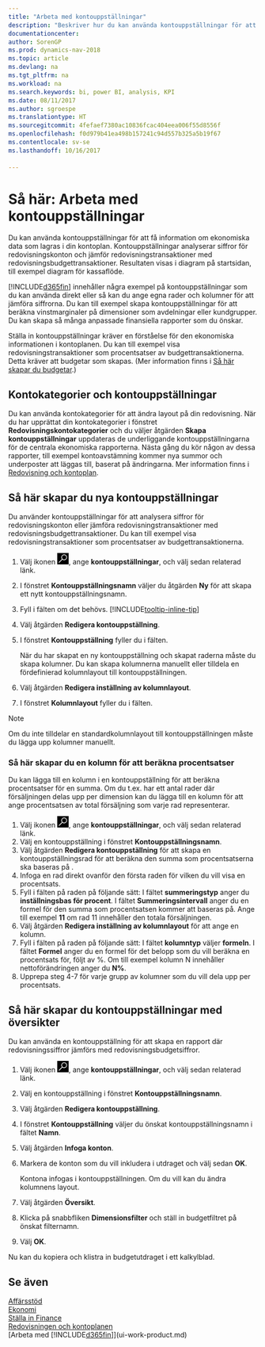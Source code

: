 ```yaml
---
title: "Arbeta med kontouppställningar"
description: "Beskriver hur du kan använda kontouppställningar för att skapa olika vyer och rapporten för att analysera ekonomisk prestandadata."
documentationcenter: 
author: SorenGP
ms.prod: dynamics-nav-2018
ms.topic: article
ms.devlang: na
ms.tgt_pltfrm: na
ms.workload: na
ms.search.keywords: bi, power BI, analysis, KPI
ms.date: 08/11/2017
ms.author: sgroespe
ms.translationtype: HT
ms.sourcegitcommit: 4fefaef7380ac10836fcac404eea006f55d8556f
ms.openlocfilehash: f0d979b41ea498b157241c94d557b325a5b19f67
ms.contentlocale: sv-se
ms.lasthandoff: 10/16/2017

---
```

# <a name="how-to-work-with-account-schedules"></a>Så här: Arbeta med kontouppställningar
Du kan använda kontouppställningar för att få information om ekonomiska data som lagras i din kontoplan. Kontouppställningar analyserar siffror för redovisningskonton och jämför redovisningstransaktioner med redovisningsbudgettransaktioner. Resultaten visas i diagram på startsidan, till exempel diagram för kassaflöde.  

[!INCLUDE[d365fin](includes/d365fin_md.md)] innehåller några exempel på kontouppställningar som du kan använda direkt eller så kan du ange egna rader och kolumner för att jämföra siffrorna. Du kan till exempel skapa kontouppställningar för att beräkna vinstmarginaler på dimensioner som avdelningar eller kundgrupper. Du kan skapa så många anpassade finansiella rapporter som du önskar.  

Ställa in kontouppställningar kräver en förståelse för den ekonomiska informationen i kontoplanen. Du kan till exempel visa redovisningstransaktioner som procentsatser av budgettransaktionerna. Detta kräver att budgetar som skapas. (Mer information finns i [Så här skapar du budgetar](finance-how-create-budgets.md).)

## <a name="account-categories-and-account-schedules"></a>Kontokategorier och kontouppställningar
Du kan använda kontokategorier för att ändra layout på din redovisning. När du har upprättat din kontokategorier i fönstret **Redovisningskontokategorier** och du väljer åtgärden **Skapa kontouppställningar** uppdateras de underliggande kontouppställningarna för de centrala ekonomiska rapporterna. Nästa gång du kör någon av dessa rapporter, till exempel kontoavstämning kommer nya summor och underposter att läggas till, baserat på ändringarna. Mer information finns i [Redovisning och kontoplan](finance-general-ledger.md).  

## <a name="to-create-new-account-schedules"></a>Så här skapar du nya kontouppställningar  
 Du använder kontouppställningar för att analysera siffror för redovisningskonton eller jämföra redovisningstransaktioner med redovisningsbudgettransaktioner. Du kan till exempel visa redovisningstransaktioner som procentsatser av budgettransaktionerna.

1. Välj ikonen ![Sök efter sidan eller rapporten](media/ui-search/search_small.png "ikonen Sök efter sidan eller rapporten"), ange **kontouppställningar**, och välj sedan relaterad länk.  
2. I fönstret **Kontouppställningsnamn** väljer du åtgärden **Ny** för att skapa ett nytt kontouppställningsnamn.
3. Fyll i fälten om det behövs. [!INCLUDE[tooltip-inline-tip](includes/tooltip-inline-tip_md.md)]
4. Välj åtgärden **Redigera kontouppställning**.
5. I fönstret **Kontouppställning** fyller du i fälten.  

    När du har skapat en ny kontouppställning och skapat raderna måste du skapa kolumner. Du kan skapa kolumnerna manuellt eller tilldela en fördefinierad kolumnlayout till kontouppställningen.
6. Välj åtgärden **Redigera inställning av kolumnlayout**.
7. I fönstret **Kolumnlayout** fyller du i fälten.

> [!NOTE]  
>   Om du inte tilldelar en standardkolumnlayout till kontouppställningen måste du  lägga upp kolumner manuellt.   

### <a name="to-create-a-column-that-calculates-percentages"></a>Så här skapar du en kolumn för att beräkna procentsatser  
Du kan lägga till en kolumn i en kontouppställning för att beräkna procentsatser för en summa. Om du t.ex. har ett antal rader där försäljningen delas upp per dimension kan du lägga till en kolumn för att ange procentsatsen av total försäljning som varje rad representerar.

1. Välj ikonen ![Sök efter sidan eller rapporten](media/ui-search/search_small.png "ikonen Sök efter sidan eller rapporten"), ange **kontouppställningar**, och välj sedan relaterad länk.
2. Välj en kontouppställning i fönstret **Kontouppställningsnamn**.  
3. Välj åtgärden **Redigera kontouppställning** för att skapa en kontouppställningsrad för att beräkna den summa som procentsatserna ska baseras på .  
4. Infoga en rad direkt ovanför den första raden för vilken du vill visa en procentsats.  
5. Fyll i fälten på raden på följande sätt: I fältet **summeringstyp** anger du **inställningsbas för procent**. I fältet **Summeringsintervall** anger du en formel för den summa som procentsatsen kommer att baseras på. Ange till exempel **11** om rad 11 innehåller den totala försäljningen.  
6. Välj åtgärden **Redigera inställning av kolumnlayout** för att ange en kolumn.  
7. Fyll i fälten på raden på följande sätt: I fältet **kolumntyp** väljer **formeln**. I fältet **Formel** anger du en formel för det belopp som du vill beräkna en procentsats för, följt av %. Om till exempel kolumn N innehåller nettoförändringen anger du **N%**.  
8. Upprepa steg 4-7 för varje grupp av kolumner som du vill dela upp per procentsats.

## <a name="to-set-up-account-schedules-with-overviews"></a>Så här skapar du kontouppställningar med översikter  
Du kan använda en kontouppställning för att skapa en rapport där redovisningssiffror jämförs med redovisningsbudgetsiffror.

1. Välj ikonen ![Sök efter sidan eller rapporten](media/ui-search/search_small.png "ikonen Sök efter sidan eller rapporten"), ange **kontouppställningar**, och välj sedan relaterad länk.
2. Välj en kontouppställning i fönstret **Kontouppställningsnamn**.  
3. Välj åtgärden **Redigera kontouppställning**.  
4. I fönstret **Kontouppställning** väljer du önskat kontouppställningsnamn i fältet **Namn**.
5. Välj åtgärden **Infoga konton**.  
6. Markera de konton som du vill inkludera i utdraget och välj sedan **OK**.

    Kontona infogas i kontouppställningen. Om du vill kan du ändra kolumnens layout.  
7. Välj åtgärden **Översikt**.  
8. Klicka på snabbfliken **Dimensionsfilter** och ställ in budgetfiltret på önskat filternamn.  
9. Välj **OK**.  

Nu kan du kopiera och klistra in budgetutdraget i ett kalkylblad.

## <a name="see-also"></a>Se även
[Affärsstöd](bi.md)  
[Ekonomi](finance.md)  
[Ställa in Finance](finance-setup-finance.md)  
[Redovisningen och kontoplanen](finance-general-ledger.md)  
[Arbeta med [!INCLUDE[d365fin](includes/d365fin_md.md)]](ui-work-product.md)  

